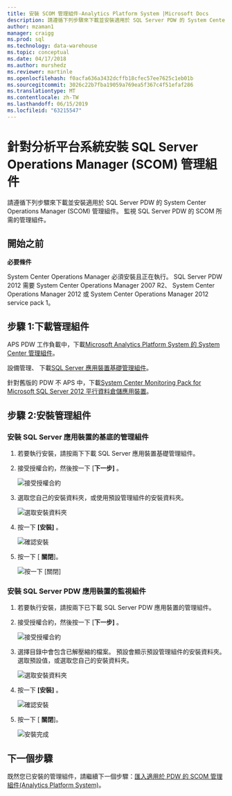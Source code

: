 ```yaml
---
title: 安裝 SCOM 管理組件-Analytics Platform System |Microsoft Docs
description: 請遵循下列步驟來下載並安裝適用於 SQL Server PDW 的 System Center Operations Manager (SCOM) 管理組件。 監視 SQL Server PDW 的 SCOM 所需的管理組件。
author: mzaman1
manager: craigg
ms.prod: sql
ms.technology: data-warehouse
ms.topic: conceptual
ms.date: 04/17/2018
ms.author: murshedz
ms.reviewer: martinle
ms.openlocfilehash: f0acfa636a3432dcffb18cfec57ee7625c1eb01b
ms.sourcegitcommit: 3026c22b7fba19059a769ea5f367c4f51efaf286
ms.translationtype: MT
ms.contentlocale: zh-TW
ms.lasthandoff: 06/15/2019
ms.locfileid: "63215547"
---
```

# <a name="install-sql-server-operations-manager-scom-management-packs-for-analytics-platform-system"></a>針對分析平台系統安裝 SQL Server Operations Manager (SCOM) 管理組件
請遵循下列步驟來下載並安裝適用於 SQL Server PDW 的 System Center Operations Manager (SCOM) 管理組件。 監視 SQL Server PDW 的 SCOM 所需的管理組件。  
  
## <a name="BeforeBegin"></a>開始之前  
**必要條件**  
  
System Center Operations Manager 必須安裝且正在執行。 SQL Server PDW 2012 需要 System Center Operations Manager 2007 R2、 System Center Operations Manager 2012 或 System Center Operations Manager 2012 service pack 1。  
  
## <a name="Step1"></a>步驟 1:下載管理組件  
APS PDW 工作負載中，下載[Microsoft Analytics Platform System 的 System Center 管理組件](https://go.microsoft.com/fwlink/?LinkId=396857)。  
  
設備管理、 下載[SQL Server 應用裝置基礎管理組件](https://www.microsoft.com/download/details.aspx?displaylang=en&id=11436)。  
  
針對舊版的 PDW 不 APS 中，下載[System Center Monitoring Pack for Microsoft SQL Server 2012 平行資料倉儲應用裝置](https://go.microsoft.com/fwlink/p/?LinkId=282661)。  
  
<!-- MISSING LINKS - For the HDInsight workload, download the [System Center Management Pack for HDInsight](https://go.microsoft.com/fwlink/?LinkId=390208).  -->
  
## <a name="Step2"></a>步驟 2:安裝管理組件  
  
### <a name="install-the-sql-server-appliance-base-management-pack"></a>安裝 SQL Server 應用裝置的基底的管理組件  
  
1.  若要執行安裝，請按兩下下載 SQL Server 應用裝置基礎管理組件。  
  
2.  接受授權合約，然後按一下 [**下一步]** 。  
  
    ![接受授權合約](./media/install-the-scom-management-packs/SCOM_licnse_agrmt.png "SCOM_licnse_agrmt")  
  
3.  選取您自己的安裝資料夾，或使用預設管理組件的安裝資料夾。  
  
    ![選取安裝資料夾](./media/install-the-scom-management-packs/SCOM_licnse_agrmt2.png "SCOM_licnse_agrmt2")  
  
4.  按一下 **[安裝]** 。  
  
    ![確認安裝](./media/install-the-scom-management-packs/SCOM_licnse_agrmt3.png "SCOM_licnse_agrmt3")  
  
5.  按一下 [ **關閉**]。  
  
    ![按一下 [關閉]](./media/install-the-scom-management-packs/SCOM_licnse_agrmt4.png "SCOM_licnse_agrmt4")  
  
### <a name="install-the-monitoring-pack-for-sql-server-pdw-appliance"></a>安裝 SQL Server PDW 應用裝置的監視組件  
  
1.  若要執行安裝，請按兩下已下載 SQL Server PDW 應用裝置的管理組件。  
  
2.  接受授權合約，然後按一下 [**下一步]** 。  
  
    ![接受授權合約](./media/install-the-scom-management-packs/SCOM_licnse_agmtB.png "SCOM_licnse_agmtB")  
  
3.  選擇目錄中會包含已解壓縮的檔案。 預設會顯示預設管理組件的安裝資料夾。 選取預設值，或選取您自己的安裝資料夾。  
  
    ![選取安裝資料夾](./media/install-the-scom-management-packs/SCOM_licnse_agmtB1.png "SCOM_licnse_agmtB1")  
  
4.  按一下 **[安裝]** 。  
  
    ![確認安裝](./media/install-the-scom-management-packs/SCOM_licnse_agmtB2.png "SCOM_licnse_agmtB2")  
  
5.  按一下 [ **關閉**]。  
  
    ![安裝完成](./media/install-the-scom-management-packs/SCOM_licnse_agmtB3.png "SCOM_licnse_agmtB3")  
  
## <a name="next-step"></a>下一個步驟  
既然您已安裝的管理組件，請繼續下一個步驟：[匯入適用於 PDW 的 SCOM 管理組件&#40;Analytics Platform System&#41;](import-the-scom-management-pack-for-pdw.md)。  
  
<!-- MISSING LINKS ## See Also  
[Common Metadata Query Examples &#40;SQL Server PDW&#41;](../sqlpdw/common-metadata-query-examples-sql-server-pdw.md)  -->  
  
